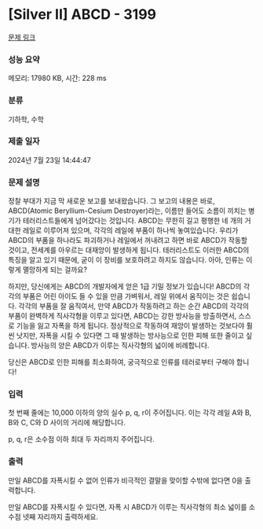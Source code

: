# [Silver II] ABCD - 3199 

[문제 링크](https://www.acmicpc.net/problem/3199) 

### 성능 요약

메모리: 17980 KB, 시간: 228 ms

### 분류

기하학, 수학

### 제출 일자

2024년 7월 23일 14:44:47

### 문제 설명

<p>정찰 부대가 지금 막 새로운 보고를 보내왔습니다. 그 보고의 내용은 바로, ABCD(Atomic Beryllium-Cesium Destroyer)라는, 이름만 들어도 소름이 끼치는 병기가 테러리스트들에게 넘어갔다는 것입니다. ABCD는 무한히 길고 평행한 네 개의 거대한 레일로 이루어져 있으며, 각각의 레일에 부품이 하나씩 놓여있습니다. 우리가 ABCD의 부품을 하나라도 파괴하거나 레일에서 꺼내려고 하면 바로 ABCD가 작동할 것이고, 전세계를 아우르는 대재앙이 발생하게 됩니다. 테러리스트도 이러한 ABCD의 특징을 알고 있기 때문에, 굳이 이 장비를 보호하려고 하지도 않습니다. 아아, 인류는 이렇게 멸망하게 되는 걸까요?</p>

<p>하지만, 당신에게는 ABCD의 개발자에게 얻은 1급 기밀 정보가 있습니다! ABCD의 각각의 부품은 어린 아이도 들 수 있을 만큼 가벼워서, 레일 위에서 움직이는 것은 쉽습니다. 각각의 부품을 잘 움직여서, 만약 ABCD가 작동하려고 하는 순간 ABCD의 각각의 부품이 완벽하게 직사각형을 이루고 있다면, ABCD는 강한 방사능을 방출하면서, 스스로 기능을 잃고 자폭을 하게 됩니다. 정상적으로 작동하여 재앙이 발생하는 것보다야 훨씬 낫지만, 자폭을 시킬 수 있다면 그 때 발생하는 방사능으로 인한 피해 또한 줄이고 싶습니다. 방사능의 양은 ABCD가 이루는 직사각형의 넓이에 비례합니다.</p>

<p>당신은 ABCD로 인한 피해를 최소화하여, 궁극적으로 인류를 테러로부터 구해야 합니다!</p>

### 입력 

 <p>첫 번째 줄에는 10,000 이하의 양의 실수 p, q, r이 주어집니다. 이는 각각 레일 A와 B, B와 C, C와 D 사이의 거리에 해당합니다.</p>

<p>p, q, r은 소수점 이하 최대 두 자리까지 주어집니다.</p>

### 출력 

 <p>만일 ABCD를 자폭시킬 수 없어 인류가 비극적인 결말을 맞이할 수밖에 없다면 0을 출력합니다.</p>

<p>만일 ABCD를 자폭시킬 수 있다면, 자폭 시 ABCD가 이루는 직사각형의 최소 넓이를 소수점 넷째 자리까지 출력하세요.</p>

